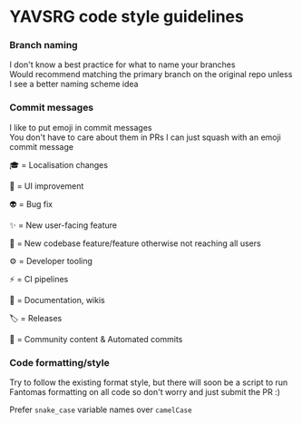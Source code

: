 # YAVSRG code style guidelines

### Branch naming

I don't know a best practice for what to name your branches  
Would recommend matching the primary branch on the original repo unless I see a better naming scheme idea

### Commit messages

I like to put emoji in commit messages  
You don't have to care about them in PRs I can just squash with an emoji commit message

🎓 = Localisation changes

🌸 = UI improvement

👽️ = Bug fix

✨ = New user-facing feature

🧱 = New codebase feature/feature otherwise not reaching all users

⚙️ = Developer tooling

⚡️ = CI pipelines

📘 = Documentation, wikis

🏷️ = Releases

💚 = Community content & Automated commits

### Code formatting/style

Try to follow the existing format style, but there will soon be a script to run Fantomas formatting on all code so don't worry and just submit the PR :)  

Prefer `snake_case` variable names over `camelCase`